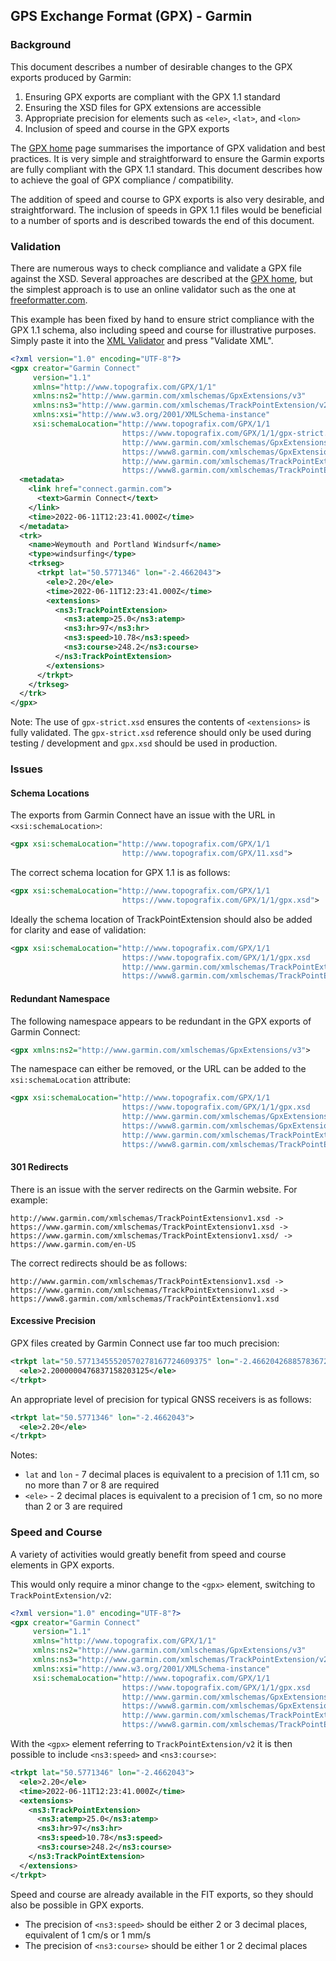 ## GPS Exchange Format (GPX) - Garmin

### Background

This document describes a number of desirable changes to the GPX exports produced by Garmin:

1. Ensuring GPX exports are compliant with the GPX 1.1 standard
2. Ensuring the XSD files for GPX extensions are accessible
3. Appropriate precision for elements such as `<ele>`, `<lat>`, and `<lon>`
4. Inclusion of speed and course in the GPX exports

The [GPX home](https://www.topografix.com/gpx_validation.asp) page summarises the importance of GPX validation and best practices. It is very simple and straightforward to ensure the Garmin exports are fully compliant with the GPX 1.1 standard. This document describes how to achieve the goal of GPX compliance / compatibility.

The addition of speed and course to GPX exports is also very desirable, and straightforward. The inclusion of speeds in GPX 1.1 files would be beneficial to a number of sports and is described towards the end of this document. 



### Validation

There are numerous ways to check compliance and validate a GPX file against the XSD. Several approaches are described at the [GPX home](https://www.topografix.com/gpx_validation.asp), but the simplest approach is to use an online validator such as the one at [freeformatter.com](https://www.freeformatter.com/xml-validator-xsd.html).

This example has been fixed by hand to ensure strict compliance with the GPX 1.1 schema, also including speed and course for illustrative purposes. Simply paste it into the [XML Validator](https://www.freeformatter.com/xml-validator-xsd.html) and press "Validate XML".

```xml
<?xml version="1.0" encoding="UTF-8"?>
<gpx creator="Garmin Connect"
     version="1.1"
     xmlns="http://www.topografix.com/GPX/1/1"
     xmlns:ns2="http://www.garmin.com/xmlschemas/GpxExtensions/v3"
     xmlns:ns3="http://www.garmin.com/xmlschemas/TrackPointExtension/v2"
     xmlns:xsi="http://www.w3.org/2001/XMLSchema-instance"
     xsi:schemaLocation="http://www.topografix.com/GPX/1/1
                         https://www.topografix.com/GPX/1/1/gpx-strict.xsd
                         http://www.garmin.com/xmlschemas/GpxExtensions/v3
                         https://www8.garmin.com/xmlschemas/GpxExtensionsv3.xsd
                         http://www.garmin.com/xmlschemas/TrackPointExtension/v2
                         https://www8.garmin.com/xmlschemas/TrackPointExtensionv2.xsd">
  <metadata>
    <link href="connect.garmin.com">
      <text>Garmin Connect</text>
    </link>
    <time>2022-06-11T12:23:41.000Z</time>
  </metadata>
  <trk>
    <name>Weymouth and Portland Windsurf</name>
    <type>windsurfing</type>
    <trkseg>
      <trkpt lat="50.5771346" lon="-2.4662043">
        <ele>2.20</ele>
        <time>2022-06-11T12:23:41.000Z</time>
        <extensions>
          <ns3:TrackPointExtension>
            <ns3:atemp>25.0</ns3:atemp>
            <ns3:hr>97</ns3:hr>
            <ns3:speed>10.78</ns3:speed>
            <ns3:course>248.2</ns3:course>
          </ns3:TrackPointExtension>
        </extensions>
      </trkpt>
    </trkseg>
  </trk>
</gpx>
```

Note: The use of `gpx-strict.xsd` ensures the contents of `<extensions>` is fully validated. The `gpx-strict.xsd` reference should only be used during testing / development and `gpx.xsd` should be used in production.



### Issues

#### Schema Locations

The exports from Garmin Connect have an issue with the URL in `<xsi:schemaLocation>`:

```xml
<gpx xsi:schemaLocation="http://www.topografix.com/GPX/1/1
                         http://www.topografix.com/GPX/11.xsd">
```

The correct schema location for GPX 1.1 is as follows:

```xml
<gpx xsi:schemaLocation="http://www.topografix.com/GPX/1/1
                         https://www.topografix.com/GPX/1/1/gpx.xsd">
```
Ideally the schema location of TrackPointExtension should also be added for clarity and ease of validation:

```xml
<gpx xsi:schemaLocation="http://www.topografix.com/GPX/1/1
                         https://www.topografix.com/GPX/1/1/gpx.xsd
                         http://www.garmin.com/xmlschemas/TrackPointExtension/v1
                         https://www8.garmin.com/xmlschemas/TrackPointExtensionv1.xsd">
```



#### Redundant Namespace

The following namespace appears to be redundant in the GPX exports of Garmin Connect:

```xml
<gpx xmlns:ns2="http://www.garmin.com/xmlschemas/GpxExtensions/v3">
```

The namespace can either be removed, or the URL can be added to the `xsi:schemaLocation` attribute:

```xml
<gpx xsi:schemaLocation="http://www.topografix.com/GPX/1/1
                         https://www.topografix.com/GPX/1/1/gpx.xsd
                         http://www.garmin.com/xmlschemas/GpxExtensions/v3
                         https://www8.garmin.com/xmlschemas/GpxExtensionsv3.xsd
                         http://www.garmin.com/xmlschemas/TrackPointExtension/v1
                         https://www8.garmin.com/xmlschemas/TrackPointExtensionv1.xsd">
```



#### 301 Redirects

There is an issue with the server redirects on the Garmin website. For example:

```
http://www.garmin.com/xmlschemas/TrackPointExtensionv1.xsd ->
https://www.garmin.com/xmlschemas/TrackPointExtensionv1.xsd ->
https://www.garmin.com/xmlschemas/TrackPointExtensionv1.xsd/ ->
https://www.garmin.com/en-US
```

The correct redirects should be as follows:

```
http://www.garmin.com/xmlschemas/TrackPointExtensionv1.xsd ->
https://www.garmin.com/xmlschemas/TrackPointExtensionv1.xsd ->
https://www8.garmin.com/xmlschemas/TrackPointExtensionv1.xsd
```



#### Excessive Precision

GPX files created by Garmin Connect use far too much precision:

```xml
<trkpt lat="50.57713455520570278167724609375" lon="-2.46620426885783672332763671875">
  <ele>2.2000000476837158203125</ele>
</trkpt>
```

An appropriate level of precision for typical GNSS receivers is as follows:

```xml
<trkpt lat="50.5771346" lon="-2.4662043">
  <ele>2.20</ele>
</trkpt>
```

Notes:

- `lat` and `lon` - 7 decimal places is equivalent to a precision of 1.11 cm, so no more than 7 or 8 are required
- `<ele>` - 2 decimal places is equivalent to a precision of 1 cm, so no more than 2 or 3 are required



### Speed and Course

A variety of activities would greatly benefit from speed and course elements in GPX exports.

This would only require a minor change to the `<gpx>` element, switching to `TrackPointExtension/v2`:

```xml
<?xml version="1.0" encoding="UTF-8"?>
<gpx creator="Garmin Connect"
     version="1.1"
     xmlns="http://www.topografix.com/GPX/1/1"
     xmlns:ns2="http://www.garmin.com/xmlschemas/GpxExtensions/v3"
     xmlns:ns3="http://www.garmin.com/xmlschemas/TrackPointExtension/v2"
     xmlns:xsi="http://www.w3.org/2001/XMLSchema-instance"
     xsi:schemaLocation="http://www.topografix.com/GPX/1/1
                         https://www.topografix.com/GPX/1/1/gpx.xsd
                         http://www.garmin.com/xmlschemas/GpxExtensions/v3
                         https://www8.garmin.com/xmlschemas/GpxExtensionsv3.xsd
                         http://www.garmin.com/xmlschemas/TrackPointExtension/v2
                         https://www8.garmin.com/xmlschemas/TrackPointExtensionv2.xsd">
```

With the `<gpx>` element referring to `TrackPointExtension/v2` it is then possible to include `<ns3:speed>` and `<ns3:course>`:

```xml
<trkpt lat="50.5771346" lon="-2.4662043">
  <ele>2.20</ele>
  <time>2022-06-11T12:23:41.000Z</time>
  <extensions>
    <ns3:TrackPointExtension>
      <ns3:atemp>25.0</ns3:atemp>
      <ns3:hr>97</ns3:hr>
      <ns3:speed>10.78</ns3:speed>
      <ns3:course>248.2</ns3:course>
    </ns3:TrackPointExtension>
  </extensions>
</trkpt>
```

Speed and course are already available in the FIT exports, so they should also be possible in GPX exports.

- The precision of `<ns3:speed>` should be either 2 or 3 decimal places, equivalent of 1 cm/s or 1 mm/s
- The precision of `<ns3:course>` should be either 1 or 2 decimal places